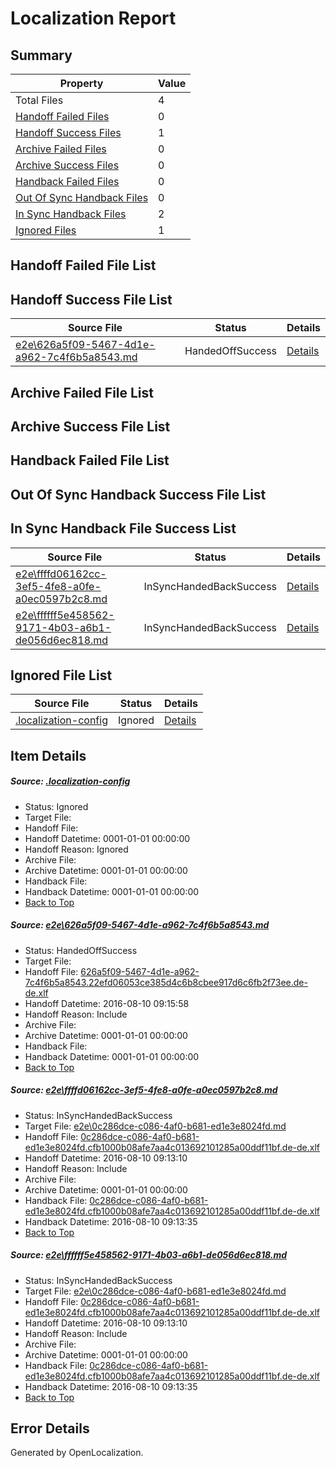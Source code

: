 # <a name='report-top'></a> Localization Report

## Summary
 Property | Value 
 -------- | ----- 
 Total Files | 4
[ Handoff Failed Files ](#handoff-failed-list)| 0
[ Handoff Success Files ](#handoff-success-list)| 1
[ Archive Failed Files ](#archive-failed-list)| 0
[ Archive Success Files ](#archive-success-list)| 0
[ Handback Failed Files ](#handback-failed-list)| 0
[ Out Of Sync Handback Files ](#outofsync-handback-success-list)| 0
[ In Sync Handback Files ](#insync-handback-success-list)| 2
[ Ignored Files ](#ignored-list)| 1

## <a name='handoff-failed-list'></a> Handoff Failed File List

## <a name='handoff-success-list'></a> Handoff Success File List
 Source File | Status | Details 
 ----------- | ------ | ------- 
 [e2e\626a5f09-5467-4d1e-a962-7c4f6b5a8543.md](https://github.com/OpenLocalizationTestOrg/oltest/blob/57a7ff571268b64ca6d242002b9a06734c3fc916/e2e/626a5f09-5467-4d1e-a962-7c4f6b5a8543.md) | HandedOffSuccess | [Details](#cdfab19d048257d3694222d8846f24c326455d5a1)

## <a name='archive-failed-list'></a> Archive Failed File List

## <a name='archive-success-list'></a> Archive Success File List

## <a name='handback-failed-list'></a> Handback Failed File List

## <a name='outofsync-handback-success-list'></a> Out Of Sync Handback Success File List

## <a name='insync-handback-success-list'></a> In Sync Handback File Success List
 Source File | Status | Details 
 ----------- | ------ | ------- 
 [e2e\ffffd06162cc-3ef5-4fe8-a0fe-a0ec0597b2c8.md](https://github.com/OpenLocalizationTestOrg/oltest/blob/039652e5b4451b4df564bc30557d1b4d1f7b741f/e2e/ffffd06162cc-3ef5-4fe8-a0fe-a0ec0597b2c8.md) | InSyncHandedBackSuccess | [Details](#2086c53fc99ce958c5718a9b73c494c287cad8582)
 [e2e\ffffff5e458562-9171-4b03-a6b1-de056d6ec818.md](https://github.com/OpenLocalizationTestOrg/oltest/blob/57a7ff571268b64ca6d242002b9a06734c3fc916/e2e/ffffff5e458562-9171-4b03-a6b1-de056d6ec818.md) | InSyncHandedBackSuccess | [Details](#2086c53fc99ce958c5718a9b73c494c287cad8583)

## <a name='ignored-list'></a> Ignored File List
 Source File | Status | Details 
 ----------- | ------ | ------- 
 [.localization-config](https://github.com/OpenLocalizationTestOrg/oltest/blob/57a7ff571268b64ca6d242002b9a06734c3fc916/.localization-config) | Ignored | [Details](#3d4f252ac210baf56311d7e97dcc2db10974dbd20)

## Item Details
##### <a name='3d4f252ac210baf56311d7e97dcc2db10974dbd20'></a> Source: [.localization-config](https://github.com/OpenLocalizationTestOrg/oltest/blob/57a7ff571268b64ca6d242002b9a06734c3fc916/.localization-config)
* Status: Ignored
* Target File: 
* Handoff File: 
* Handoff Datetime: 0001-01-01 00:00:00
* Handoff Reason: Ignored
* Archive File: 
* Archive Datetime: 0001-01-01 00:00:00
* Handback File: 
* Handback Datetime: 0001-01-01 00:00:00
* [Back to Top](#report-top)

##### <a name='cdfab19d048257d3694222d8846f24c326455d5a1'></a> Source: [e2e\626a5f09-5467-4d1e-a962-7c4f6b5a8543.md](https://github.com/OpenLocalizationTestOrg/oltest/blob/57a7ff571268b64ca6d242002b9a06734c3fc916/e2e/626a5f09-5467-4d1e-a962-7c4f6b5a8543.md)
* Status: HandedOffSuccess
* Target File: 
* Handoff File: [626a5f09-5467-4d1e-a962-7c4f6b5a8543.22efd06053ce385d4c6b8cbee917d6c6fb2f73ee.de-de.xlf](https://github.com/OpenLocalizationTestOrg/olhandoff-e2e/blob/bb30a3dbae41b5b5ef9dffce74c618f447460888/ol-handoff/OpenLocalizationTestOrg/ol-test-dede/ci/ht/626a5f09-5467-4d1e-a962-7c4f6b5a8543.22efd06053ce385d4c6b8cbee917d6c6fb2f73ee.de-de.xlf)
* Handoff Datetime: 2016-08-10 09:15:58
* Handoff Reason: Include
* Archive File: 
* Archive Datetime: 0001-01-01 00:00:00
* Handback File: 
* Handback Datetime: 0001-01-01 00:00:00
* [Back to Top](#report-top)

##### <a name='2086c53fc99ce958c5718a9b73c494c287cad8582'></a> Source: [e2e\ffffd06162cc-3ef5-4fe8-a0fe-a0ec0597b2c8.md](https://github.com/OpenLocalizationTestOrg/oltest/blob/039652e5b4451b4df564bc30557d1b4d1f7b741f/e2e/ffffd06162cc-3ef5-4fe8-a0fe-a0ec0597b2c8.md)
* Status: InSyncHandedBackSuccess
* Target File: [e2e\0c286dce-c086-4af0-b681-ed1e3e8024fd.md](https://github.com/OpenLocalizationTestOrg/ol-test-dede/blob/90bb50f1ecc5390ebd8a5d129760607c9b03d845/e2e/0c286dce-c086-4af0-b681-ed1e3e8024fd.md)
* Handoff File: [0c286dce-c086-4af0-b681-ed1e3e8024fd.cfb1000b08afe7aa4c013692101285a00ddf11bf.de-de.xlf](https://github.com/OpenLocalizationTestOrg/olhandoff-e2e/blob/ccf040993e04e357c732ed11746d10f8ffd3c37b/ol-handoff/OpenLocalizationTestOrg/ol-test-dede/ci/ht/0c286dce-c086-4af0-b681-ed1e3e8024fd.cfb1000b08afe7aa4c013692101285a00ddf11bf.de-de.xlf)
* Handoff Datetime: 2016-08-10 09:13:10
* Handoff Reason: Include
* Archive File: 
* Archive Datetime: 0001-01-01 00:00:00
* Handback File: [0c286dce-c086-4af0-b681-ed1e3e8024fd.cfb1000b08afe7aa4c013692101285a00ddf11bf.de-de.xlf](https://github.com/OpenLocalizationTestOrg/olhandback-e2e/blob/82f28deaee5fd7318a2460c0816446a677d12b55/ol-handback/OpenLocalizationTestOrg/ol-test-dede/ci/ht/0c286dce-c086-4af0-b681-ed1e3e8024fd.cfb1000b08afe7aa4c013692101285a00ddf11bf.de-de.xlf)
* Handback Datetime: 2016-08-10 09:13:35
* [Back to Top](#report-top)

##### <a name='2086c53fc99ce958c5718a9b73c494c287cad8583'></a> Source: [e2e\ffffff5e458562-9171-4b03-a6b1-de056d6ec818.md](https://github.com/OpenLocalizationTestOrg/oltest/blob/57a7ff571268b64ca6d242002b9a06734c3fc916/e2e/ffffff5e458562-9171-4b03-a6b1-de056d6ec818.md)
* Status: InSyncHandedBackSuccess
* Target File: [e2e\0c286dce-c086-4af0-b681-ed1e3e8024fd.md](https://github.com/OpenLocalizationTestOrg/ol-test-dede/blob/90bb50f1ecc5390ebd8a5d129760607c9b03d845/e2e/0c286dce-c086-4af0-b681-ed1e3e8024fd.md)
* Handoff File: [0c286dce-c086-4af0-b681-ed1e3e8024fd.cfb1000b08afe7aa4c013692101285a00ddf11bf.de-de.xlf](https://github.com/OpenLocalizationTestOrg/olhandoff-e2e/blob/ccf040993e04e357c732ed11746d10f8ffd3c37b/ol-handoff/OpenLocalizationTestOrg/ol-test-dede/ci/ht/0c286dce-c086-4af0-b681-ed1e3e8024fd.cfb1000b08afe7aa4c013692101285a00ddf11bf.de-de.xlf)
* Handoff Datetime: 2016-08-10 09:13:10
* Handoff Reason: Include
* Archive File: 
* Archive Datetime: 0001-01-01 00:00:00
* Handback File: [0c286dce-c086-4af0-b681-ed1e3e8024fd.cfb1000b08afe7aa4c013692101285a00ddf11bf.de-de.xlf](https://github.com/OpenLocalizationTestOrg/olhandback-e2e/blob/82f28deaee5fd7318a2460c0816446a677d12b55/ol-handback/OpenLocalizationTestOrg/ol-test-dede/ci/ht/0c286dce-c086-4af0-b681-ed1e3e8024fd.cfb1000b08afe7aa4c013692101285a00ddf11bf.de-de.xlf)
* Handback Datetime: 2016-08-10 09:13:35
* [Back to Top](#report-top)


## Error Details

Generated by OpenLocalization.
